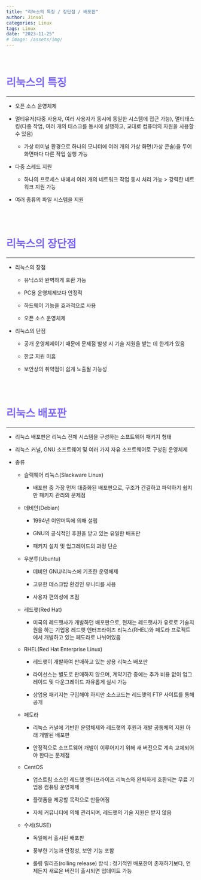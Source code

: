 ```yaml
---
title: "리눅스의 특징 / 장단점 / 배포판"
author: Jinsol
categories: Linux
tags: Linux
date: "2023-11-25"
# image: /assets/img/
---
```


<br>

# <span style="color:#7B66FF">리눅스의 특징</span>
<hr>

- 오픈 소스 운영체제
    
- 멀티유저(다중 사용자, 여러 사용자가 동시에 동일한 시스템에 접근 가능), 멀티태스킹(다중 작업, 여러 개의 태스크를 동시에 실행하고, 교대로 컴퓨터의 자원을 사용할 수 있음)

    - 가상 터미널 환경으로 하나의 모니터에 여러 개의 가상 화면(가상 콘솔)을 두어 화면마다 다른 작업 실행 가능

- 다중 스레드 지원

    - 하나의 프로세스 내에서 여러 개의 네트워크 작업 동시 처리 가능 > 강력한 네트워크 지원 가능

- 여러 종류의 파일 시스템을 지원

<br>
<br>

# <span style="color:#7B66FF">리눅스의 장단점</span>
<hr>

- 리눅스의 장점

    - 유닉스와 완벽하게 호환 가능

    - PC용 운영체제보다 안정적

    - 하드웨어 기능을 효과적으로 사용

    - 오픈 소스 운영체제

- 리눅스의 단점

    - 공개 운영체제이기 때문에 문제점 발생 시 기술 지원을 받는 데 한계가 있음

    - 한글 지원 미흡

    - 보안상의 취약점이 쉽게 노출될 가능성
 
<br>
<br>

# <span style="color:#7B66FF">리눅스 배포판</span>
<hr>

- 리눅스 배포판은 리눅스 전체 시스템을 구성하는 소프트웨어 패키지 형태

- 리눅스 커널, GNU 소프트웨어 및 여러 가지 자유 소프트웨어로 구성된 운영체제

- 종류
  
  - 슬랙웨어 리눅스(Slackware Linux) 
    
    - 배포판 중 가장 먼저 대중화된 배포판으로, 구조가 간결하고 파악하기 쉽지만 패키지 관리의 문제점

  - 데비안(Debian)
    
    - 1994년 이안머독에 의해 설립
    
    - GNU의 공식적인 후원을 받고 있는 유일한 배포판
    
    - 패키지 설치 및 업그레이드의 과정 단순

  - 우분투(Ubuntu)
    
    - 데비안 GNU/리눅스에 기초한 운영체제
    
    - 고유한 데스크탑 환경인 유니티를 사용
    
    - 사용자 편의성에 초점

  - 레드햇(Red Hat)
    
    - 미국의 레드햇사가 개발하던 배포판으로, 현재는 레드햇사가 유료로 기술지원을 하는 기업용 레드햇 엔터프라이즈 리눅스(RHEL)와 페도라 프로젝트에서 개발하고 있는 페도라로 나뉘어있음

  - RHEL(Red Hat Enterprise Linux)

    - 레드햇이 개발하여 판매하고 있는 상용 리눅스 배포판

    - 라이선스는 별도로 판매하지 않으며, 계약기간 중에는 추가 비용 없이 업그레이드 및 다운그레이드 자유롭게 실시 가능
    
    - 상업용 패키지는 구입해야 하지만 소스코드는 레드햇의 FTP 사이트를 통해 공개

  - 페도라
    
    - 리눅스 커널에 기반한 운영체제와 레드햇의 후원과 개발 공동체의 지원 아래 개발된 배포판
    
    - 안정적으로 소프트웨어 개발이 이루어지기 위해 새 버전으로 계속 교체되어야 한다는 문제점

  - CentOS
    
    - 업스트림 소스인 레드햇 엔터프라이즈 리눅스와 완벽하게 호환되는 무료 기업용 컴퓨팅 운영체제
    
    - 플랫폼을 제공할 목적으로 만들어짐
    
    - 자체 커뮤니티에 의해 관리되며, 레드햇의 기술 지원은 받지 않음

  - 수세(SUSE)
    
    - 독일에서 출시된 배포판
    
    - 풍부한 기능과 안정성, 보안 기능 포함
    
    - 롤링 릴리즈(rolling release) 방식 : 정기적인 배포한이 존재하기보다, 언제든지 새로운 버전이 출시되면 업데이트 가능
